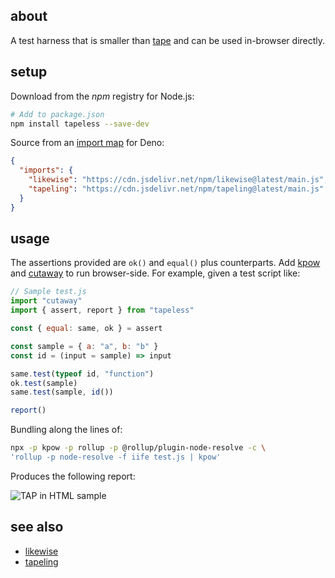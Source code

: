 ## about

A test harness that is smaller than [tape](https://github.com/substack/tape) and can be used in-browser directly.

## setup

Download from the _npm_ registry for Node.js:

```sh
# Add to package.json
npm install tapeless --save-dev
```

Source from an [import map](https://github.com/WICG/import-maps) for Deno:

```json
{
  "imports": {
    "likewise": "https://cdn.jsdelivr.net/npm/likewise@latest/main.js",
    "tapeling": "https://cdn.jsdelivr.net/npm/tapeling@latest/main.js"
  }
}
```

## usage

The assertions provided are `ok()` and `equal()` plus counterparts. Add [kpow](https://npm.im/kpow) and [cutaway](https://npm.im/cutaway) to run browser-side. For example, given a test script like:

```js
// Sample test.js
import "cutaway"
import { assert, report } from "tapeless"

const { equal: same, ok } = assert

const sample = { a: "a", b: "b" }
const id = (input = sample) => input

same.test(typeof id, "function")
ok.test(sample)
same.test(sample, id())

report()
```

Bundling along the lines of:

```sh
npx -p kpow -p rollup -p @rollup/plugin-node-resolve -c \
'rollup -p node-resolve -f iife test.js | kpow'
```

Produces the following report:

![TAP in HTML sample](https://i.imgur.com/A2bwjDX.png)

## see also

- [likewise](https://github.com/thewhodidthis/likewise)
- [tapeling](https://github.com/thewhodidthis/tapeling)
